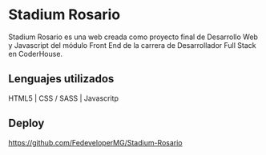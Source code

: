 # Stadium Rosario

Stadium Rosario es una web creada como proyecto final de Desarrollo Web y Javascript del módulo Front End de la carrera de Desarrollador Full Stack en CoderHouse.

## Lenguajes utilizados
HTML5 | CSS / SASS | Javascritp

## Deploy
https://github.com/FedeveloperMG/Stadium-Rosario


